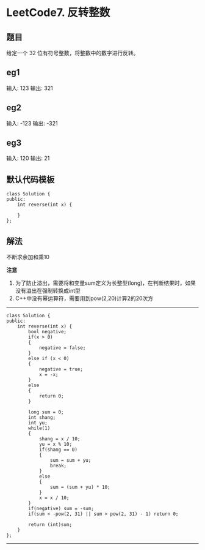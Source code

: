 # LeetCode7. 反转整数 
## 题目
给定一个 32 位有符号整数，将整数中的数字进行反转。

## eg1

输入: 123
输出: 321

## eg2

输入: -123
输出: -321

## eg3

输入: 120
输出: 21

## 默认代码模板

	class Solution {
	public:
	    int reverse(int x) {
	        
	    }
	};


## 解法

不断求余加和乘10

**注意**

1. 为了防止溢出，需要将和变量sum定义为长整型(long)，在判断结果时，如果没有溢出在强制转换成int型
2. C++中没有幂运算符，需要用到pow(2,20)计算2的20次方

---
	class Solution {
	public:
	    int reverse(int x) {
	        bool negative;
	        if(x > 0)
	        {
	            negative = false;
	        }
	        else if (x < 0)
	        {
	            negative = true;
	            x = -x;
	        }
	        else
	        {
	            return 0;
	        }
	        
	        long sum = 0;
	        int shang;
	        int yu;
	        while(1)
	        {
	            shang = x / 10;
	            yu = x % 10;
	            if(shang == 0)
	            {   
	                sum = sum + yu;
	                break;
	            }
	            else
	            {
	                sum = (sum + yu) * 10;
	            }
	            x = x / 10;
	        }
	        if(negative) sum = -sum;
	        if(sum < -pow(2, 31) || sum > pow(2, 31) - 1) return 0;
	        
	        return (int)sum;
	    }
	};
---